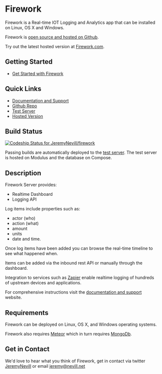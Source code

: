 Firework
========

Firework is a Real-time IOT Logging and Analytics app that can be installed on Linux, OS X and Windows.   

Firework is [open source and hosted on Github](https://github.com/JeremyNevill/firework).

Try out the latest hosted version at [Firework.com](http://firework.com). 


## Getting Started

* [Get Started with Firework](http://docs.firework.com/v1.0/docs)


## Quick Links

* [Documentation and Support](http://docs.firework.com)
* [Github Repo](https://github.com/JeremyNevill/firework)
* [Test Server](http://fwktest.firework.com)
* [Hosted Version](http://firework.com)


## Build Status

[ ![Codeship Status for JeremyNevill/firework](https://codeship.com/projects/97a5df70-7d9d-0132-709d-2e32b970dd46/status?branch=master)](https://codeship.com/projects/56753)

Passing builds are automatically deployed to the [test server](http://fwktest.firework.com). 
The test server is hosted on Modulus and the database on Compose.


## Description

Firework Server provides:

* Realtime Dashboard
* Logging API

Log items include properties such as:

* actor (who)
* action (what)
* amount
* units
* date and time.

Once log items have been added you can browse the real-time timeline to see what happened when.

Items can be added via the inbound rest API or manually through the dashboard.

Integration to services such as [Zapier](https://zapier.com) enable realtime logging of hundreds of upstream devices and applications.

For comprehensive instructions visit the [documentation and support](http://docs.firework.com) website.


## Requirements

Firework can be deployed on Linux, OS X, and Windows operating systems.

Firework also requires [Meteor](https://www.meteor.com) which in turn requires [MongoDb](http://www.mongodb.com).


## Get in Contact

We'd love to hear what you think of Firework, get in contact via twitter [JeremyNevill](https://twitter.com/JeremyNevill) or
email [jeremy@nevill.net](mailto:jeremy@nevill.net)

